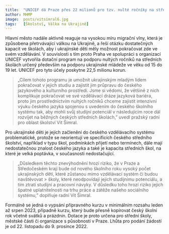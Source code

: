 ```yaml
---
title:  "UNICEF dá Praze přes 22 milionů pro tzv. nulté ročníky na středních školách. Budou pro ukrajinské děti"
author: MHMP
image:  posts/vitsimral6.jpg
tags:   [Školství, Válka na Ukrajině]
---
```


Hlavní město nadále aktivně reaguje na vysokou míru migrační vlny, která je způsobena přetrvávající válkou na Ukrajině, a řeší otázku dostatečných kapacit ve školách, aby i ukrajinské děti měly možnost pokračovat zde ve svém vzdělávání. V souvislosti s tím proto Praha ve spolupráci s organizací UNICEF vytvořila dotační program na podporu nultých ročníků na středních školách určený především na podporu ukrajinské mládeže ve věku od 15 do 19 let. UNICEF pro tyto účely poskytne 22,5 milionu korun. 

> „Cílem tohoto programu je umožnit ukrajinským mladým lidem pokračovat v jejich studiu a zajistit jim průpravu do českého jazykového a kulturního prostředí. Jsme si vědomi, že většině z nich komplikuje pokračovat ve své vzdělávací dráze jazyková bariéra, proto jim prostřednictvím nultých ročníků chceme zajistit intenzivní výuku českého jazyka spojenou s uvedením do českého školního systému tak, aby mohli svůj studijní potenciál v následujícím roce dál rozvíjet na běžných českých středních školách,” uvedl pražský radní pro oblast školství Vít Šimral. 

Pro ukrajinské děti je jejich začlenění do českého vzdělávacího systému problematické, protože se neorientují ve specificích českého středního školství, například v typu škol, podmínkách přijetí nebo termínech, dále mají nedostatečnou znalost českého jazyka a také je kapacita středních škol, na které je velká poptávka, v současnosti nedostačující.

> „Důsledkem těchto znevýhodnění hrozí riziko, že v Praze a Středočeském kraji bude od nového školního roku vysoký počet ukrajinských dětí, které zůstanou mimo vzdělávací systém či budou navštěvovat > školy, které neodpovídají jejich studijnímu potenciálu, a tím ztratí studijní a pracovní návyky. V důsledku toho hrozí riziko jejich špatné uplatnitelnosti na trhu práce a zátěže našeho sociálního systému,” doplňuje radní Vít Šimral. 

Formálně se jedná o vypsání přípravného kurzu v minimálním rozsahu leden až srpen 2023, případně kurzu, který bude přesně kopírovat český školní rok včetně svátků a prázdnin. Dotace je proto určena pro střední školy, městské části či organizace s působností v Praze. Lhůta pro podání žádostí je od 22. listopadu do 9. prosince 2022. 
